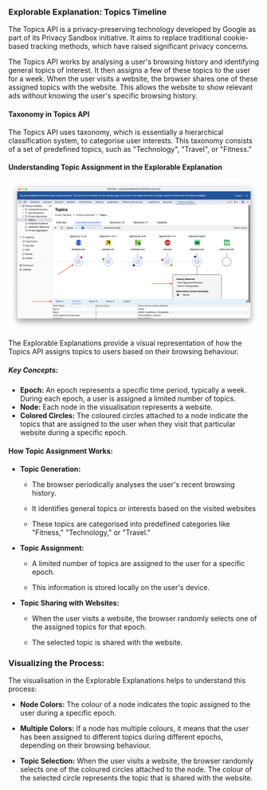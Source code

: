### Explorable Explanation: Topics Timeline

The Topics API is a privacy-preserving technology developed by Google as part of its Privacy Sandbox initiative. It aims to replace traditional cookie-based tracking methods, which have raised significant privacy concerns.

The Topics API works by analysing a user's browsing history and identifying general topics of interest. It then assigns a few of these topics to the user for a week. When the user visits a website, the browser shares one of these assigned topics with the website. This allows the website to show relevant ads without knowing the user's specific browsing history.

#### Taxonomy in Topics API

The Topics API uses taxonomy, which is essentially a hierarchical classification system, to categorise user interests. This taxonomy consists of a set of predefined topics, such as "Technology", "Travel", or "Fitness."

#### Understanding Topic Assignment in the Explorable Explanation

<img width="1200" alt="Explorable Explanation Topics Timeline" src="images/explorable-explanation/topics/psat_v0.13.0_topics_explorable_explanations_2025-03-24.png" />

The Explorable Explanations provide a visual representation of how the Topics API assigns topics to users based on their browsing behaviour.

##### Key Concepts:

- **Epoch:** An epoch represents a specific time period, typically a week. During each epoch, a user is assigned a limited number of topics.
- **Node:** Each node in the visualisation represents a website.
- **Colored Circles:** The coloured circles attached to a node indicate the topics that are assigned to the user when they visit that particular website during a specific epoch.

#### How Topic Assignment Works:

- **Topic Generation:**

  - The browser periodically analyses the user's recent browsing history.

  - It identifies general topics or interests based on the visited websites

  - These topics are categorised into predefined categories like "Fitness," "Technology," or "Travel."

- **Topic Assignment:**

  - A limited number of topics are assigned to the user for a specific epoch.

  - This information is stored locally on the user's device.

- **Topic Sharing with Websites:**

  - When the user visits a website, the browser randomly selects one of the assigned topics for that epoch.

  - The selected topic is shared with the website.

### Visualizing the Process:

The visualisation in the Explorable Explanations helps to understand this process:

- **Node Colors:** The colour of a node indicates the topic assigned to the user during a specific epoch.

- **Multiple Colors:** If a node has multiple colours, it means that the user has been assigned to different topics during different epochs, depending on their browsing behaviour.

- **Topic Selection:** When the user visits a website, the browser randomly selects one of the coloured circles attached to the node. The colour of the selected circle represents the topic that is shared with the website.